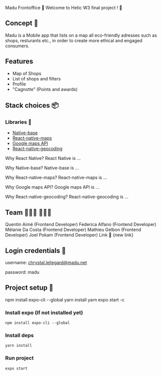 Madu
Frontoffice
🍃 Welcome to Hetic W3 final project ! 🥕

## Concept 🧐
Madu is a Mobile app that lists on a map all eco-friendly adresses such as shops, resturants etc., in order to create more ethical and engaged consumers.

## Features
* Map of Shops
* List of shops and filters
* Profile
* "Cagnotte" (Points and awards)

## Stack choices 📦
### Libraries 📕
* [Native-base](https://nativebase.io)
* [React-native-maps](https://github.com/react-native-community/react-native-maps)
* [Google maps API](https://developers.google.com/maps/documentation)
* [React-native-geocoding](https://github.com/marlove/react-native-geocoding)


Why React Native?
React Native is ...

Why Native-base?
Native-base is ...

Why React-native-maps?
React-native-maps is ...

Why Google maps API?
Google maps API is ...

Why React-native-geocoding?
React-native-geocoding is ...

## Team 👩🏻‍💻 👨🏻‍💻
Quentin Aimé (Frontend Developer)
Federica Alfano (Frontend Developer)
Mélanie Da Costa (Frontend Developer)
Mathieu Gelbon (Frontend Developer)
Joel Pokam (Frontend Developer)
Link 🐼
{new link}

## Login credentials 🔑
username: chrystal.leliegard@madu.net

password: madu

## Project setup 🚀
npm install expo-cli --global
yarn install
yarn expo start -c
### Install expo (If not installed yet)
```npm install expo-cli --global```

### Install deps

```yarn install```

### Run project
```expo start```

